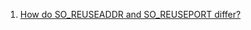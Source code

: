  1. [How do SO_REUSEADDR and SO_REUSEPORT differ?]
 
[How do SO_REUSEADDR and SO_REUSEPORT differ?]: https://stackoverflow.com/questions/14388706/how-do-so-reuseaddr-and-so-reuseport-differ

